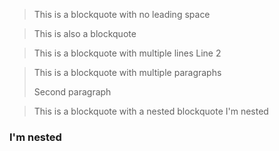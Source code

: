 >This is a blockquote with no leading space

> This is also a blockquote

> This is a blockquote with multiple lines
> Line 2

> This is a blockquote with multiple paragraphs
>
> Second paragraph

> This is a blockquote with a nested blockquote
  > I'm nested

>
  ### I'm nested
